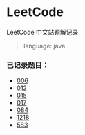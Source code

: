# LeetCode
LeetCode 中文站题解记录
> language: java 
### 已记录题目：
* [006](./solution/T_006.java)
* [012](./solution/T_012.java)
* [015](./solution/T_015.java)
* [017](./solution/T_017.java)
* [084](./solution/T_084.java)
* [1218](./solution/T_1218.java)
* [583](./solution/T_583.java)
